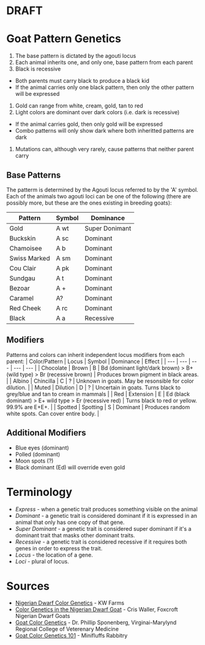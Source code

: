 # DRAFT

# Goat Pattern Genetics

1. The base pattern is dictated by the agouti locus
1. Each animal inherits one, and only one, base pattern from each parent
1. Black is recessive
  - Both parents must carry black to produce a black kid
  - If the animal carries only one black pattern, then only the other pattern will be expressed
1. Gold can range from white, cream, gold, tan to red
1. Light colors are dominant over dark colors (i.e. dark is recessive)
  - If the animal carries gold, then only gold will be expressed
  - Combo patterns will only show dark where both inheritted patterns are dark
1. Mutations can, although very rarely, cause patterns that neither parent carry

## Base Patterns
The patterm is determined by the Agouti locus referred to by the 'A' symbol.  Each of the animals two agouti loci can be one of the following (there are possibly more, but these are the ones existing in breeding goats):

| Pattern      | Symbol | Dominance      |
| ---          | ---    | ---            |
| Gold         | A wt   | Super Donimant |
| Buckskin     | A sc   | Dominant       |
| Chamoisee    | A b    | Dominant       |
| Swiss Marked | A sm   | Dominant       |
| Cou Clair    | A pk   | Dominant       |
| Sundgau      | A t    | Dominant       |
| Bezoar       | A +    | Dominant       |
| Caramel      | A?     | Dominant       |
| Red Cheek    | A rc   | Dominant       |
| Black        | A a    | Recessive      |

## Modifiers
Patterns and colors can inherit independent locus modifiers from each parent:
| Color/Pattern | Locus     | Symbol | Dominance | Effect |
| ---           | ---       | ---    | ---       | ---    |
| Chocolate     | Brown     | B      | Bd (dominant light/dark brown) > B+ (wild type) > Br (recessive brown) | Produces brown pigment in black areas. |
| Albino        | Chincilla | C      | ?         | Unknown in goats. May be resonsible for color dilution. |
| Muted         | Dilution  | D      | ?         | Uncertain in goats. Turns black to grey/blue and tan to cream in mammals |
| Red           | Extension | E      | Ed (black dominant) > E+ wild type > Er (recessive red)       | Turns black to red or yellow. 99.9% are E+E+. |
| Spotted       | Spotting  | S      | Dominant  | Produces random white spots. Can cover entire body. |

## Additional Modifiers
* Blue eyes (dominant)
* Polled (dominant)
* Moon spots (?)
* Black dominant (Ed) will override even gold

# Terminology
- _Express_ - when a genetic trait produces something visible on the animal
- _Dominant_ - a genetic trait is considered dominant if it is expressed in an animal that only has one copy of that gene.
- _Super Dominant_ - a genetic trait is considered super dominant if it's a dominant trait that masks other dominant traits.
- _Recessive_ - a genetic trait is considered recessive if it requires both genes in order to express the trait.
- _Locus_ - the location of a gene.
- _Loci_ - plural of locus.

# Sources

- [Nigerian Dwarf Color Genetics](http://www.nigeriandwarfcolors.com/nigerian-dwarf-color-genetics.html) - KW Farms
- [Color Genetics in the Nigerian Dwarf Goat](http://www.hasitall.com/genetics/) - Cris Waller, Foxcroft Nigerian Dwarf Goats
- [Goat Color Genetics](https://cpb-us-e1.wpmucdn.com/blogs.cornell.edu/dist/5/6103/files/2020/02/goat-color-genetics.pdf) - Dr. Phillip Sponenberg, Virginai-Marylynd Regional College of Veterenary Medicine
- [Goat Color Genetics 101](https://minifluffsrabbitry.weebly.com/goat-color-genetics-101.html) - Minifluffs Rabbitry
